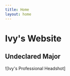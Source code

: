 ```yaml
---
title: Home
layout: home
---
```


# Ivy's Website
## Undeclared Major

![Ivy's Professional Headshot]
